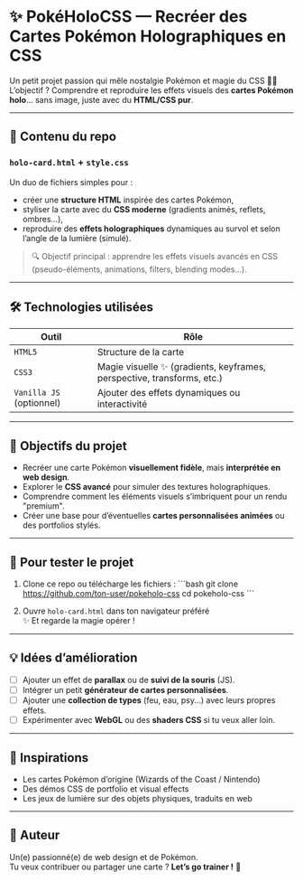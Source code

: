 # ✨ PokéHoloCSS — Recréer des Cartes Pokémon Holographiques en CSS

Un petit projet passion qui mêle nostalgie Pokémon et magie du CSS 🎨💫  
L’objectif ? Comprendre et reproduire les effets visuels des **cartes Pokémon holo**… sans image, juste avec du **HTML/CSS pur**.

---

## 📂 Contenu du repo

### `holo-card.html` + `style.css`

Un duo de fichiers simples pour :

- créer une **structure HTML** inspirée des cartes Pokémon,
- styliser la carte avec du **CSS moderne** (gradients animés, reflets, ombres…),
- reproduire des **effets holographiques** dynamiques au survol et selon l’angle de la lumière (simulé).

> 🔍 Objectif principal : apprendre les effets visuels avancés en CSS (pseudo-éléments, animations, filters, blending modes...).

---

## 🛠️ Technologies utilisées

| Outil         | Rôle |
|---------------|------|
| `HTML5`       | Structure de la carte |
| `CSS3`        | Magie visuelle ✨ (gradients, keyframes, perspective, transforms, etc.) |
| `Vanilla JS` (optionnel) | Ajouter des effets dynamiques ou interactivité |

---

## 🔮 Objectifs du projet

- Recréer une carte Pokémon **visuellement fidèle**, mais **interprétée en web design**.
- Explorer le **CSS avancé** pour simuler des textures holographiques.
- Comprendre comment les éléments visuels s’imbriquent pour un rendu "premium".
- Créer une base pour d’éventuelles **cartes personnalisées animées** ou des portfolios stylés.

---

## 🚀 Pour tester le projet

1. Clone ce repo ou télécharge les fichiers :
   \`\`\`bash
   git clone https://github.com/ton-user/pokeholo-css
   cd pokeholo-css
   \`\`\`

2. Ouvre `holo-card.html` dans ton navigateur préféré  
   ✨ Et regarde la magie opérer !

---

## 💡 Idées d’amélioration

- [ ] Ajouter un effet de **parallax** ou de **suivi de la souris** (JS).
- [ ] Intégrer un petit **générateur de cartes personnalisées**.
- [ ] Ajouter une **collection de types** (feu, eau, psy...) avec leurs propres effets.
- [ ] Expérimenter avec **WebGL** ou des **shaders CSS** si tu veux aller loin.

---

## 🧠 Inspirations

- Les cartes Pokémon d’origine (Wizards of the Coast / Nintendo)
- Des démos CSS de portfolio et visual effects
- Les jeux de lumière sur des objets physiques, traduits en web

---

## 👾 Auteur

Un(e) passionné(e) de web design et de Pokémon.  
Tu veux contribuer ou partager une carte ? **Let’s go trainer !** 🎒
